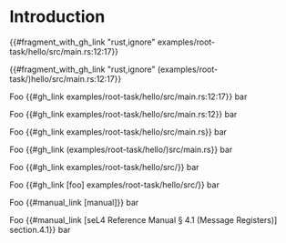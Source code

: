<!--
     Copyright 2024, Colias Group, LLC

     SPDX-License-Identifier: CC-BY-SA-4.0
-->

# Introduction

{{#fragment_with_gh_link "rust,ignore" examples/root-task/hello/src/main.rs:12:17}}

{{#fragment_with_gh_link "rust,ignore" (examples/root-task/)hello/src/main.rs:12:17}}

Foo {{#gh_link examples/root-task/hello/src/main.rs:12:17}} bar

Foo {{#gh_link examples/root-task/hello/src/main.rs:12}} bar

Foo {{#gh_link examples/root-task/hello/src/main.rs}} bar

Foo {{#gh_link (examples/root-task/hello/)src/main.rs}} bar

Foo {{#gh_link examples/root-task/hello/src/}} bar

Foo {{#gh_link [foo] examples/root-task/hello/src/}} bar

Foo {{#manual_link [manual]}} bar

Foo {{#manual_link [seL4 Reference Manual § 4.1 (Message Registers)] section.4.1}} bar
